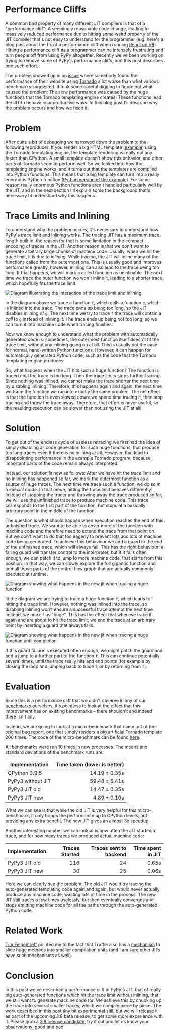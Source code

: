<!--
.. title: Better JIT Support for Auto-Generated Python Code
.. slug: jit-auto-generated-code
.. date: 2021-09-17
.. tags: 
.. category: 
.. link: 
.. description: 
.. type: text
.. author: Carl Friedrich Bolz-Tereick
-->

# Performance Cliffs

A common bad property of many different JIT compilers is that of a "performance
cliff": A seemingly reasonable code change, leading to massively reduced
performance due to hitting some weird property of the JIT compiler that's not
easy to understand for the programmer (e.g. here's a blog post about the fix of
a performance cliff when running [React on
V8](https://v8.dev/blog/react-cliff)). Hitting a performance cliff as a
programmer can be intensely frustrating and turn people off from using PyPy
altogether. Recently we've been working on trying to remove some of PyPy's
performance cliffs, and this post describes one such effort.

The problem showed up in an [issue](https://foss.heptapod.net/pypy/pypy/-/issues/3402)
where somebody found the performance
of their website using [Tornado](https://www.tornadoweb.org/en/stable/) a lot
worse than what various benchmarks suggested. It took some careful digging to
figure out what caused the problem: The slow performance was caused by the huge
functions that the Tornado templating engine creates. These functions lead the
JIT to behave in unproductive ways. In this blog post I'll describe why the
problem occurs and how we fixed it.

# Problem

After quite a bit of debugging we narrowed down the problem to the following
reproducer: If you render a big HTML template
([example](https://gist.github.com/cfbolz/4a346d104fee41affc860a7b928b7291#file-index-html))
using the Tornado templating engine, the template rendering is really not any
faster than CPython. A small template doesn't show this behavior, and other
parts of Tornado seem to perform well. So we looked into how the templating
engine works, and it turns out that the templates are compiled into Python
functions. This means that a big template can turn into a really enormous Python
function ([Python version of the
example](https://gist.github.com/cfbolz/4a346d104fee41affc860a7b928b7291#file-zz_autogenerated-py)).
For some reason really enormous Python functions aren't handled particularly
well by the JIT, and in the next section I'll explain some the background that's
necessary to understand why this happens.

# Trace Limits and Inlining

To understand why the problem occurs, it's necessary to understand how PyPy's
trace limit and inlining works. The tracing JIT has a maximum trace length built
in, the reason for that is some limitation in the compact encoding of traces in
the JIT. Another reason is that we don't want to generate arbitrary large chunks
of machine code. Usually, when we hit the trace limit, it is due to *inlining*.
While tracing, the JIT will inline many of the functions called from the
outermost one. This is usually good and improves performance greatly, however,
inlining can also lead to the trace being too long. If that happens, we
will mark a called function as uninlinable. The next time we trace the outer
function we won't inline it, leading to a shorter trace, which hopefully fits
the trace limit.

![Diagram illustrating the interaction of the trace limit and inlining](/images/2021-open-ended-traces-01-inlining.svg)

In the diagram above we trace a function `f`, which calls a function `g`, which
is inlined into the trace. The trace ends up being too long, so the JIT
disables inlining of `g`. The next time we try to trace `f` the trace will
contain a *call* to `g` instead of inlining it. The trace ends up being not too
long, so we can turn it into machine code when tracing finishes.

Now we know enough to understand what the problem with automatically generated
code is: sometimes, the outermost function itself
doesn't fit the trace limit, without any inlining going on at all. This is
usually not the case for normal, hand-written Python functions. However, it can
happen for automatically generated Python code, such as the code that the
Tornado templating engine produces.

So, what happens when the JIT hits such a huge function? The function is traced
until the trace is too long. Then the trace limits stops further tracing. Since
nothing was inlined, we cannot make the trace shorter the next time by disabling
inlining. Therefore, this happens again and again, the next time we trace the
function we run into exactly the same problem. The net effect is that the
function is even slowed down: we spend time tracing it, then stop tracing and
throw the trace away. Therefore, that effort is never useful, so the resulting
execution can be slower than not using the JIT at all!


# Solution

To get out of the endless cycle of useless retracing we first had the idea of
simply disabling all code generation for such huge functions, that produce too long
traces even if there is no inlining at all. However, that lead to disappointing
performance in the example Tornado program, because important parts of the code
remain always interpreted.

Instead, our solution is now as follows: After we have hit the trace limit and
no inlining has happened so far, we mark the outermost function as a source of huge
traces. The next time we trace such a function, we do so in a special mode. In
that mode, hitting the trace limit behaves differently: Instead of stopping the
tracer and throwing away the trace produced so far, we will use the unfinished
trace to produce machine code. This trace corresponds to the first part of the
function, but stops at a basically arbitrary point in the middle of the
function.

The question is what should happen when execution
reaches the end of this unfinished trace. We want to be able to cover more of
the function with machine code and therefore need to extend the trace
from that point on. But we don't want to do that too
eagerly to prevent lots and lots of machine code being generated. To achieve
this behaviour we add a guard to the end of the unfinished trace, which will
always fail. This has the right behaviour: a failing guard will transfer control
to the interpreter, but if it fails often enough, we can patch it to jump to
more machine code, that starts from this position. In that way, we can slowly
explore the full gigantic function and add all those parts of the control flow
graph that are actually commonly executed at runtime.

![Diagram showing what happens in the new jit when tracing a huge function](/images/2021-open-ended-traces-02-no-inlining.svg)

In the diagram we are trying to trace a huge function `f`, which leads to
hitting the trace limit. However, nothing was inlined into the trace, so
disabling inlining won't ensure a successful trace attempt the next time.
Instead, we mark `f` as "huge". This has the effect that when we trace it again
and are about to hit the trace limit, we end the trace at an arbitrary point by
inserting a guard that always fails.

![Diagram showing what happens in the new jit when tracing a huge function until completion](/images/2021-open-ended-traces-03-complete.svg)

If this guard failure is executed often enough, we might patch the guard and
add a jump to a further part of the function `f`. This can continue potentially
several times, until the trace really hits and end points (for example by
closing the loop and jumping back to trace 1, or by returning from `f`).

# Evaluation

Since this is a performance cliff that we didn't observe in any of our
[benchmarks](http://speed.pypy.org/) ourselves, it's pointless to look at the
effect that this improvement has on existing benchmarks – there shouldn't and
indeed there isn't any.

Instead, we are going to look at a micro-benchmark that came out of the
original bug report, one that simply renders a big artificial Tornado template
200 times. The code of the micro-benchmark can be found
[here](https://gist.github.com/cfbolz/4a346d104fee41affc860a7b928b7291).

All benchmarks were run 10 times in new processes. The means and standard
deviations of the benchmark runs are:

| Implementation   | Time taken (lower is better) |
|------------------|-----------------------------:|
|CPython 3.9.5     | 14.19 ± 0.35s                |
|PyPy3 without JIT | 59.48 ± 5.41s                |
|PyPy3 JIT old     | 14.47 ± 0.35s                |
|PyPy3 JIT new     |  4.89 ± 0.10s                |

What we can see is that while the old JIT is very helpful for this
micro-benchmark, it only brings the performance up to CPython levels, not
providing any extra benefit. The new JIT gives an almost 3x speedup.

Another interesting number we can look at is how often the JIT started a trace,
and for how many traces we produced actual machine code:

| Implementation   | Traces Started | Traces sent to backend | Time spent in JIT |
|------------------|---------------:|-----------------------:|------------------:|
| PyPy3 JIT old    | 216            | 24                     | 0.65s             |
| PyPy3 JIT new    | 30             | 25                     | 0.06s             |

Here we can clearly see the problem: The old JIT would try tracing the
auto-generated templating code again and again, but would never actually produce
any machine code, wasting lots of time in the process. The new JIT still traces a
few times uselessly, but then eventually converges and stops emitting machine
code for all the paths through the auto-generated Python code.


<!--
1: /home/cfbolz/projects/small-commits-pypy/pypy/goal/pypy-c-38-jit-chunked-traces -jit off render.py
            Mean        Std.Dev.    Min         Median      Max
real        59.479      5.411       51.864      59.966      67.721      
user        59.395      5.383       51.821      59.859      67.585      
sys         0.058       0.034       0.020       0.056       0.108

1: pypy3 render.py
            Mean        Std.Dev.    Min         Median      Max
real        14.469      0.352       13.744      14.472      15.174      
user        14.399      0.359       13.671      14.402      15.126      
sys         0.050       0.034       0.024       0.042       0.148

Tracing:      	216	0.653033
Backend:      	24	0.003664
TOTAL:      		14.854610
ops:             	2217432
heapcached ops:  	701575
recorded ops:    	643513
  calls:         	60038
guards:          	330245
opt ops:         	1876
opt guards:      	465
opt guards shared:	237
forcings:        	0
abort: trace too long:	191
abort: compiling:	0
abort: vable escape:	0
abort: bad loop: 	0
abort: force quasi-immut:	1
nvirtuals:       	391
nvholes:         	122
nvreused:        	141
vecopt tried:    	0
vecopt success:  	0
Total # of loops:	17
Total # of bridges:	8
Freed # of loops:	5
Freed # of bridges:	5


1: /home/cfbolz/projects/small-commits-pypy/pypy/goal/pypy-c-38-jit-chunked-traces render.py
            Mean        Std.Dev.    Min         Median      Max
real        4.892       0.098       4.718       4.882       5.118       
user        4.807       0.097       4.644       4.797       5.022       
sys         0.067       0.019       0.040       0.070       0.096


Tracing:      	30	0.060128
Backend:      	25	0.033536
TOTAL:      		4.551791
ops:             	124584
heapcached ops:  	53962
recorded ops:    	33486
  calls:         	4389
guards:          	14061
opt ops:         	18922
opt guards:      	4281
opt guards shared:	2248
forcings:        	0
abort: trace too long:	4
abort: compiling:	0
abort: vable escape:	0
abort: bad loop: 	0
abort: force quasi-immut:	1
abort: segmenting trace:	5
nvirtuals:       	314
nvholes:         	90
nvreused:        	114
vecopt tried:    	0
vecopt success:  	0
Total # of loops:	14
Total # of bridges:	12
Freed # of loops:	0
Freed # of bridges:	0

-->

# Related Work

[Tim Felgentreff](https://www.timfelgentreff.de/) pointed me to the fact that
Truffle also has a
[mechanism](https://www.graalvm.org/truffle/javadoc/com/oracle/truffle/api/nodes/BlockNode.html)
to slice huge methods into smaller compilation units (and I am sure other JITs
have such mechanisms as well).


# Conclusion

In this post we've described a performance cliff in PyPy's JIT, that of really
big auto-generated functions which hit the trace limit without inlining, that we
still want to generate machine code for. We achieve this by chunking up the
trace into several smaller traces, which we compile piece by piece. The work
described in this post tiny bit experimental still, but we will release it as
part of the upcoming 3.8 beta release, to get some more experience with it.
Please grab a [3.8 release
candidate](https://mail.python.org/pipermail/pypy-dev/2021-September/016214.html),
try it out and let us know your observations, good and bad!
